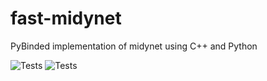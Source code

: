 # fast-midynet
PyBinded implementation of midynet using C++ and Python

![Tests](https://github.com/charlesmurphy1/fast-midynet/actions/workflows/cpp-tests.yml/badge.svg)
![Tests](https://github.com/charlesmurphy1/fast-midynet/actions/workflows/python-tests.yml/badge.svg)
